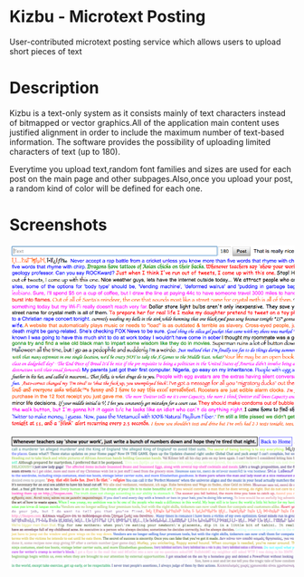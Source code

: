 # Kizbu - Microtext Posting</b><br>
User-contributed microtext posting service which allows users to upload short pieces of text

# Description

Kizbu is a text-only system as it consists mainly of text characters instead of bitmapped or vector graphics.All of the application main content uses justified alignment in order to include the maximum number of text-based information.
The software provides the possibility of uploading limited characters of text (up to 180).

Everytime you upload text,random font families and sizes are used for each post on the main page and other subpages.Also,once you upload your post, a random kind of color will be defined for each one.

# Screenshots

![alt tag](https://raw.githubusercontent.com/fsiamp/kizbu-service/master/screenshots/main.png)

![alt tag](https://raw.githubusercontent.com/fsiamp/kizbu-service/master/screenshots/hyperlink.png)
